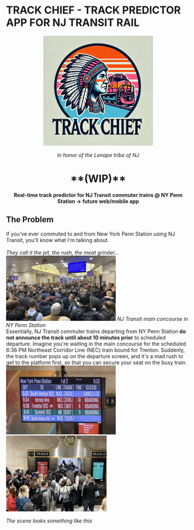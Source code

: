 # TRACK CHIEF - TRACK PREDICTOR APP FOR NJ TRANSIT RAIL
<div align="center">
<img src="images/trackchief1.png" width="300" class="center"/>
  
<em align = "center">In honor of the Lenape tribe of NJ</em>

<h1>**(WIP)** </h1>
<b>Real-time track predictor for NJ Transit commuter trains @ NY Penn Station -> future web/mobile app</b>
</div>

<div>
<h2>The Problem</h2>
<p>If you've ever commuted to and from New York Penn Station using NJ Transit, you'll know what I'm talking about.<br/><br/>
<i>They call it the pit, the rush, the meat grinder...</i><br/>
  
<img src="images/pennstation2.png" width="300" class="center"/> 
<em align = "center">NJ Transit main concourse in NY Penn Station</em>

<br/>
Essentially, NJ Transit commuter trains departing from NY Penn Station <b>do not announce the track until about 10 minutes prior</b> to scheduled departure. Imagine you're waiting in the main concourse for the scheduled 6:36 PM Northeast Corridor Line (NEC) train bound for Trenton. Suddenly, the track number pops up on the departure screen, and it's a mad rush to get to the platform first, so that you can secure your seat on the busy train. <br/>

<img src="images/pennstation5.png" width="300" class="center"/>

<img src="images/pennstation3.png" width="275" class="center"/>

<em align = "center">The scene looks something like this</em>

<br/>




  
</p>
</div>



